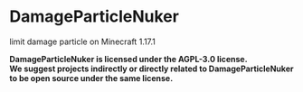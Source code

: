 # DamageParticleNuker
limit damage particle on Minecraft 1.17.1

**DamageParticleNuker is licensed under the AGPL-3.0 license.**<br/>
**We suggest projects indirectly or directly related to DamageParticleNuker to be open source under the same license.**
